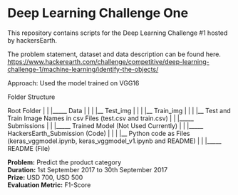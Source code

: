 # Deep Learning Challenge One
This repository contains scripts for the Deep Learning Challenge #1 hosted by hackersEarth.

The problem statement, dataset and data description can be found here.
https://www.hackerearth.com/challenge/competitive/deep-learning-challenge-1/machine-learning/identify-the-objects/

Approach:
Used the model trained on VGG16

Folder Structure

Root Folder
 |
 |
 |_____ Data 
 |       |
 |       |__ Test_img
 |       |
 |       |__ Train_img
 |       |
 |       |__ Test and Train Image Names in csv Files (test.csv and train.csv)
 |
 |
 |_____ Submissions
 |
 |
 |_____ Trained Model (Not Used Currently)
 |
 |
 |_____ HackersEarth_Submission (Code)
 |        |
 |        |__ Python code as Files (keras_vggmodel.ipynb, keras_vggmodel_v1.ipynb and README)
 |
 |
 |_____ README (File)

**Problem:** Predict the product category <br />
**Duration:** 1st September 2017 to 30th September 2017 <br />
**Prize:** USD 700, USD 500 <br />
**Evaluation Metric:** F1-Score





